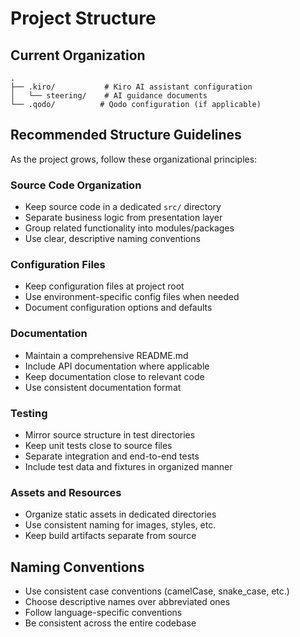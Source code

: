 # Project Structure

## Current Organization
```
.
├── .kiro/           # Kiro AI assistant configuration
│   └── steering/    # AI guidance documents
└── .qodo/          # Qodo configuration (if applicable)
```

## Recommended Structure Guidelines
As the project grows, follow these organizational principles:

### Source Code Organization
- Keep source code in a dedicated `src/` directory
- Separate business logic from presentation layer
- Group related functionality into modules/packages
- Use clear, descriptive naming conventions

### Configuration Files
- Keep configuration files at project root
- Use environment-specific config files when needed
- Document configuration options and defaults

### Documentation
- Maintain a comprehensive README.md
- Include API documentation where applicable
- Keep documentation close to relevant code
- Use consistent documentation format

### Testing
- Mirror source structure in test directories
- Keep unit tests close to source files
- Separate integration and end-to-end tests
- Include test data and fixtures in organized manner

### Assets and Resources
- Organize static assets in dedicated directories
- Use consistent naming for images, styles, etc.
- Keep build artifacts separate from source

## Naming Conventions
- Use consistent case conventions (camelCase, snake_case, etc.)
- Choose descriptive names over abbreviated ones
- Follow language-specific conventions
- Be consistent across the entire codebase
